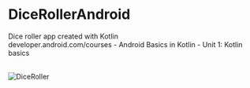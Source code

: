 # DiceRollerAndroid
Dice roller app created with Kotlin
<br>
developer.android.com/courses  -  Android Basics in Kotlin - Unit 1: Kotlin basics
<br>
<br>

![DiceRoller](https://user-images.githubusercontent.com/105887606/174461221-bd568b11-a6df-4862-87b0-e791bfb93db2.gif)
